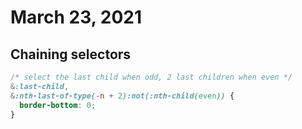 # March 23, 2021

## Chaining selectors
```css
/* select the last child when odd, 2 last children when even */
&:last-child,
&:nth-last-of-type(-n + 2):not(:nth-child(even)) {
  border-bottom: 0;
}
```
